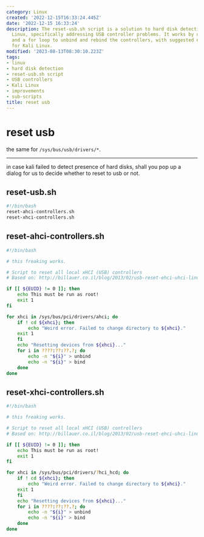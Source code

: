 ```yaml
---
category: Linux
created: '2022-12-15T16:33:24.445Z'
date: '2022-12-15 16:33:24'
description: The reset-usb.sh script is a solution to hard disk detection issues in
  Linux, specifically addressing USB controller problems. It works by utilizing sub-scripts
  and a for loop to unbind and rebind the controllers, with suggested enhancements
  for Kali Linux.
modified: '2023-08-13T08:30:10.223Z'
tags:
- linux
- hard disk detection
- reset-usb.sh script
- USB controllers
- Kali Linux
- improvements
- sub-scripts
title: reset usb
---
```


# reset usb

the same for `/sys/bus/usb/drivers/*`.

----
in case kali failed to detect presence of hard disks, shall you pop up a dialog for us to decide whether to reset to usb or not.

## reset-usb.sh

```bash
#!/bin/bash
reset-ahci-controllers.sh
reset-xhci-controllers.sh
```

## reset-ahci-controllers.sh

```bash
#!/bin/bash

# this freaking works.

# Script to reset all local xHCI (USB) controllers
# Based on: http://billauer.co.il/blog/2013/02/usb-reset-ehci-uhci-linux/

if [[ ${EUID} != 0 ]]; then
	echo This must be run as root!
	exit 1
fi

for xhci in /sys/bus/pci/drivers/ahci; do
	if ! cd ${xhci}; then
		echo "Weird error. Failed to change directory to ${xhci}."
	exit 1
	fi
	echo "Resetting devices from ${xhci}..."
	for i in ????:??:??.?; do
		echo -n "${i}" > unbind
		echo -n "${i}" > bind
	done
done

```

## reset-xhci-controllers.sh

```bash
#!/bin/bash

# this freaking works.

# Script to reset all local xHCI (USB) controllers
# Based on: http://billauer.co.il/blog/2013/02/usb-reset-ehci-uhci-linux/

if [[ ${EUID} != 0 ]]; then
	echo This must be run as root!
	exit 1
fi

for xhci in /sys/bus/pci/drivers/?hci_hcd; do
	if ! cd ${xhci}; then
		echo "Weird error. Failed to change directory to ${xhci}."
	exit 1
	fi
	echo "Resetting devices from ${xhci}..."
	for i in ????:??:??.?; do
		echo -n "${i}" > unbind
		echo -n "${i}" > bind
	done
done

```
